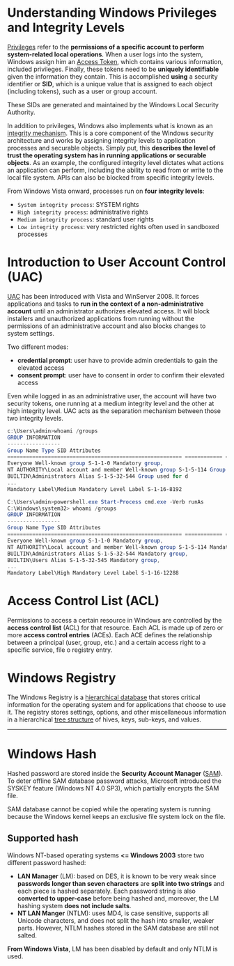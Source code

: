 # Understanding Windows Privileges and Integrity Levels

[Privileges](https://docs.microsoft.com/en-gb/windows/win32/secauthz/privileges?redirectedfrom=MSDN) refer to the **permissions of a specific account to perform system-related local operations**.
When a user logs into the system, Windows assign him an [Access Token](https://docs.microsoft.com/en-us/windows/win32/secauthz/access-tokens), which contains various information, included privileges. Finally, these tokens need to be **uniquely identifiable** given the information they contain. This is accomplished **using** a security identifier or **SID**, which is a unique value that is assigned to each object (including tokens), such as a user or group account.

These SIDs are generated and maintained by the Windows Local Security Authority.

In addition to privileges, Windows also implements what is known as an [integrity mechanism](https://docs.microsoft.com/en-us/previous-versions/dotnet/articles/bb625957(v=msdn.10)?redirectedfrom=MSDN).
This is a core component of the Windows security architecture and works by assigning integrity levels to application processes and securable objects. Simply put, this **describes the level of trust the operating system has in running applications or securable objects**.
As an example, the configured integrity level dictates what actions an application can perform, including the ability to read from or write to the local file system. APIs can also be blocked from specific integrity levels.

From Windows Vista onward, processes run on **four integrity levels**:

- `System integrity process`: SYSTEM rights
- `High integrity process`: administrative rights
- `Medium integrity process`: standard user rights
- `Low integrity process`: very restricted rights often used in sandboxed processes

# Introduction to User Account Control (UAC)

[UAC](https://docs.microsoft.com/en-us/windows/security/identity-protection/user-account-control/user-account-control-overview) has been introduced with Vista and WinServer 2008.
It forces applications and tasks to **run in the context of a non-administrative account** until an administrator authorizes elevated access. It will block installers and unauthorized applications from running without the permissions of an administrative account and also blocks changes to system settings.

Two different modes:
- **credential prompt**: user have to provide admin credentials to gain the elevated access
- **consent prompt**: user have to consent in order to confirm their elevated access

Even while logged in as an administrative user, the account will have two security tokens, one running at a medium integrity level and the other at high integrity level. UAC acts as the separation mechanism between those two integrity levels.

```powershell
c:\Users\admin>whoami /groups
GROUP INFORMATION
-----------------
Group Name Type SID Attributes
======================================================== ============ ================
Everyone Well-known group S-1-1-0 Mandatory group,
NT AUTHORITY\Local account and member Well-known group S-1-5-114 Group used for d
BUILTIN\Administrators Alias S-1-5-32-544 Group used for d
...
Mandatory Label\Medium Mandatory Level Label S-1-16-8192

C:\Users\admin>powershell.exe Start-Process cmd.exe -Verb runAs
C:\Windows\system32> whoami /groups
GROUP INFORMATION
-----------------
Group Name Type SID Attributes
======================================================== ============ ================
Everyone Well-known group S-1-1-0 Mandatory group,
NT AUTHORITY\Local account and member Well-known group S-1-5-114 Mandatory group,
BUILTIN\Administrators Alias S-1-5-32-544 Mandatory group,
BUILTIN\Users Alias S-1-5-32-545 Mandatory group,
...
Mandatory Label\High Mandatory Level Label S-1-16-12288
```

# Access Control List (ACL)

Permissions to access a certain resource in Windows are controlled by the **access control list** (ACL) for that resource. Each ACL is made up of zero or more **access control entries** (ACEs). Each ACE defines the relationship between a principal (user, group, etc.) and a certain access right to a specific service, file o registry entry.

# Windows Registry

The Windows Registry is a [hierarchical database](https://docs.microsoft.com/en-us/windows/win32/sysinfo/structure-of-the-registry) that stores critical information for the operating system and for applications that choose to use it. The registry stores settings, options, and other miscellaneous information in a hierarchical [tree structure](https://docs.microsoft.com/en-us/windows/win32/sysinfo/structure-of-the-registry) of hives, keys, sub-keys, and values.

---

# Windows Hash

Hashed password are stored inside the **Security Account Manager** ([SAM](https://en.wikipedia.org/wiki/Security_Account_Manager)).
To deter offline SAM database password attacks, Microsoft introduced the SYSKEY feature (Windows NT 4.0 SP3), which partially encrypts the SAM file.

SAM database cannot be copied while the operating system is running because the Windows kernel keeps an exclusive file system lock on the file.

## Supported hash

Windows NT-based operating systems **<= Windows 2003** store two different password hashed:

- **LAN Manager** (LM): based on DES, it is known to be very weak since **passwords longer than seven characters** are **split into two strings** and each piece is hashed separately. Each password string is also **converted to upper-case** before being hashed and, moreover, the LM hashing system **does not include salts**.
- **NT LAN Manger** (NTLM): uses MD4, is case sensitive, supports all Unicode characters, and does not split the hash into smaller, weaker parts. However, NTLM hashes stored in the SAM database are still not salted.

**From Windows Vista**, LM has been disabled by default and only NTLM is used.